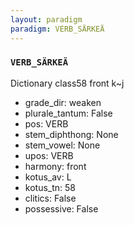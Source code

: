 ```yaml
---
layout: paradigm
paradigm: VERB_SÄRKEÄ
---
```

### ` VERB_SÄRKEÄ `

Dictionary class58 front k~j
* grade_dir: weaken
* plurale_tantum: False
* pos: VERB
* stem_diphthong: None
* stem_vowel: None
* upos: VERB
* harmony: front
* kotus_av: L
* kotus_tn: 58
* clitics: False
* possessive: False
